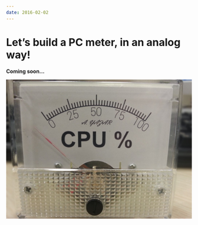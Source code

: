 ```yaml
---
date: 2016-02-02
---
```

# Let’s build a PC meter, in an analog way!

**Coming soon…**

![CPU Usage Gauge](img/2016-02-02-pcmeter_ayazar.jpg)
